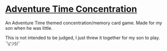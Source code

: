 # [Adventure Time Concentration](https://kennygscott.github.io/concentration-game/)
An Adventure Time themed concentration/memory card game. Made for my son when he was little. 


This is not intended to be judged, I just threw it together for my son to play. ¯\\_(ツ)_/¯
